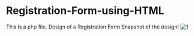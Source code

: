 # Registration-Form-using-HTML
This is a php file. Design of a Registration Form
Snapshot of the design!
![1](https://user-images.githubusercontent.com/59291312/120061886-e4adb880-c07c-11eb-97bc-db6fee2b50c0.JPG)

